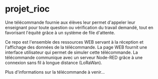 # projet_rioc
Une télécommande fournie aux élèves leur permet d'appeler leur enseignant pour toute question ou vérification du travail demandé, tout en favorisant l'équité grâce à un système de file d'attente.

Ce repo est l'ensemble des ressources WEB servant à la réception et l'affichage des données de la télécommande. 
La page WEB fournit une interface utilisateur qui permet de simuler cette télécommande.
La télécommande communique avec un serveur Node-RED grâce à une connexion sans fil à longue distance (LoRaWan). 

Plus d'informations sur la télécommande à venir...
